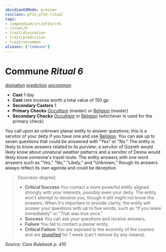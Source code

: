 ```yaml
---
obsidianUIMode: preview
cssclass: pf2e,pf2e-ritual
tags:
- compendium/src/pf2e/crb
- ritual/6
- trait/divination
- trait/prediction
- trait/uncommon
aliases: ["Commune"]
---
```

# Commune *Ritual 6*  
[divination](rules/traits/divination.md)  [prediction](rules/traits/prediction.md)  [uncommon](rules/traits/uncommon.md)  

- **Cast** 1 day
- **Cost** rare incense worth a total value of 150 gp
- **Secondary Casters** 1
- **Primary Checks** [Occultism](compendium/skills.md#Occultism) (master) or [Religion](compendium/skills.md#Religion) (master)
- **Secondary Checks** [Occultism](compendium/skills.md#Occultism) or [Religion](compendium/skills.md#Religion) (whichever is used for the primary check)

You call upon an unknown planar entity to answer questions; this is a servitor of your deity if you have one and use [Religion](compendium/skills.md#Religion). You can ask up to seven questions that could be answered with "Yes" or "No." The entity is likely to know answers related to its purview; a servitor of Gozreh would likely know about unnatural weather patterns and a servitor of Desna would likely know someone's travel route. The entity answers with one word answers such as "Yes," "No," "Likely," and "Unknown," though its answers always reflect its own agenda and could be deceptive.

> [!success-degree] 
> - **Critical Success** You contact a more powerful entity aligned strongly with your interests, possibly even your deity. The entity won't attempt to deceive you, though it still might not know the answers. When it's important to provide clarity, the entity will answer your questions with up to five words, such as "If you leave immediately" or "That was true once."
> - **Success** You can ask your questions and receive answers.
> - **Failure** You fail to contact a planar entity.
> - **Critical Failure** You are exposed to the enormity of the cosmos and are [stupefied](rules/conditions.md#Stupefied) for 1 week (can't remove by any means).

*Source: Core Rulebook p. 410*